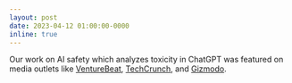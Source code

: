 ```yaml
---
layout: post
date: 2023-04-12 01:00:00-0000
inline: true
---
```


Our work on AI safety which analyzes toxicity in ChatGPT was featured on media outlets like <a href="https://venturebeat.com/ai/chatgpt-can-turn-toxic-just-by-changing-its-assigned-persona-researchers-say/">VentureBeat</a>, <a href="https://techcrunch.com/2023/04/12/researchers-discover-a-way-to-make-chatgpt-consistently-toxic/">TechCrunch</a>, and <a href="https://gizmodo.com/chatgpt-ai-openai-study-frees-chat-gpt-inner-racist-1850333646">Gizmodo</a>.